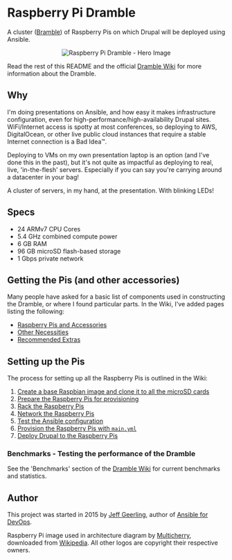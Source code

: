 # Raspberry Pi Dramble

A cluster ([Bramble](http://elinux.org/Bramble)) of Raspberry Pis on which Drupal will be deployed using Ansible.

<p align="center"><img src="https://raw.githubusercontent.com/geerlingguy/raspberry-pi-dramble/master/images/raspberry-pi-dramble-hero.jpg" alt="Raspberry Pi Dramble - Hero Image" /></p>

Read the rest of this README and the official [Dramble Wiki](https://github.com/geerlingguy/raspberry-pi-dramble/wiki) for more information about the Dramble.

## Why

I'm doing presentations on Ansible, and how easy it makes infrastructure configuration, even for high-performance/high-availability Drupal sites. WiFi/Internet access is spotty at most conferences, so deploying to AWS, DigitalOcean, or other live public cloud instances that require a stable Internet connection is a Bad Idea™.

Deploying to VMs on my own presentation laptop is an option (and I've done this in the past), but it's not quite as impactful as deploying to real, live, 'in-the-flesh' servers. Especially if you can say you're carrying around a datacenter in your bag!

A cluster of servers, in my hand, at the presentation. With blinking LEDs!

## Specs

  - 24 ARMv7 CPU Cores
  - 5.4 GHz combined compute power
  - 6 GB RAM
  - 96 GB microSD flash-based storage
  - 1 Gbps private network

## Getting the Pis (and other accessories)

Many people have asked for a basic list of components used in constructing the Dramble, or where I found particular parts. In the Wiki, I've added pages listing the following:

  - [Raspberry Pis and Accessories](https://github.com/geerlingguy/raspberry-pi-dramble/wiki/Raspberry-Pis-and-Accessories)
  - [Other Necessities](https://github.com/geerlingguy/raspberry-pi-dramble/wiki/Other-Necessities)
  - [Recommended Extras](https://github.com/geerlingguy/raspberry-pi-dramble/wiki/Recommended-Extras)

## Setting up the Pis

The process for setting up all the Raspberry Pis is outlined in the Wiki:

  1. [Create a base Raspbian image and clone it to all the microSD cards](https://github.com/geerlingguy/raspberry-pi-dramble/wiki/Base-Raspbian-Image)
  2. [Prepare the Raspberry Pis for provisioning](https://github.com/geerlingguy/raspberry-pi-dramble/wiki/Preparing-the-Raspberry-Pis)
  3. [Rack the Raspberry Pis](https://github.com/geerlingguy/raspberry-pi-dramble/wiki/Rack-the-Raspberry-Pis)
  4. [Network the Raspberry Pis](https://github.com/geerlingguy/raspberry-pi-dramble/wiki/Network-the-Raspberry-Pis)
  5. [Test the Ansible configuration](https://github.com/geerlingguy/raspberry-pi-dramble/wiki/Test-Ansible-configuration)
  6. [Provision the Raspberry Pis with `main.yml`](https://github.com/geerlingguy/raspberry-pi-dramble/wiki/Provision-the-Raspberry-Pis)
  7. [Deploy Drupal to the Raspberry Pis](https://github.com/geerlingguy/raspberry-pi-dramble/wiki/Deploy-Drupal-to-the-Raspberry-Pis)

### Benchmarks - Testing the performance of the Dramble

See the 'Benchmarks' section of the [Dramble Wiki](https://github.com/geerlingguy/raspberry-pi-dramble/wiki/Home) for current benchmarks and statistics.

## Author

This project was started in 2015 by [Jeff Geerling](http://jeffgeerling.com/), author of [Ansible for DevOps](http://ansiblefordevops.com/).

Raspberry Pi image used in architecture diagram by [Multicherry](http://commons.wikimedia.org/wiki/User:Multicherry), downloaded from [Wikipedia](http://en.m.wikipedia.org/wiki/File:Raspberry_Pi_2_Model_B_v1.1_top_new_(bg_cut_out).jpg). All other logos are copyright their respective owners.
